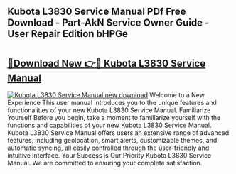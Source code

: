 ## Kubota L3830 Service Manual PDf Free Download - Part-AkN Service Owner Guide - User Repair Edition bHPGe

# <h2><a href="http://bc41012.oget.top/?id=Kubota+L3830+Service+Manual">🔗Download New 👉🔴 Kubota L3830 Service Manual</a></h2>

[![Kubota L3830 Service Manual new download](https://i.imgur.com/5g1atiW.png)](http://bc41012.oget.top/?id=Kubota+L3830+Service+Manual)
Welcome to a New Experience This user manual introduces you to the unique features and functionalities of your new Kubota L3830 Service Manual. Familiarize Yourself Before you begin, take a moment to familiarize yourself with the functions and capabilities of your new Kubota L3830 Service Manual. Kubota L3830 Service Manual offers users an extensive range of advanced features, including geolocation, smart alerts, customizable themes, and automatic syncing, all easily controlled through the user-friendly and intuitive interface. Your Success is Our Priority Kubota L3830 Service Manual. We are committed to ensuring your complete satisfaction.
